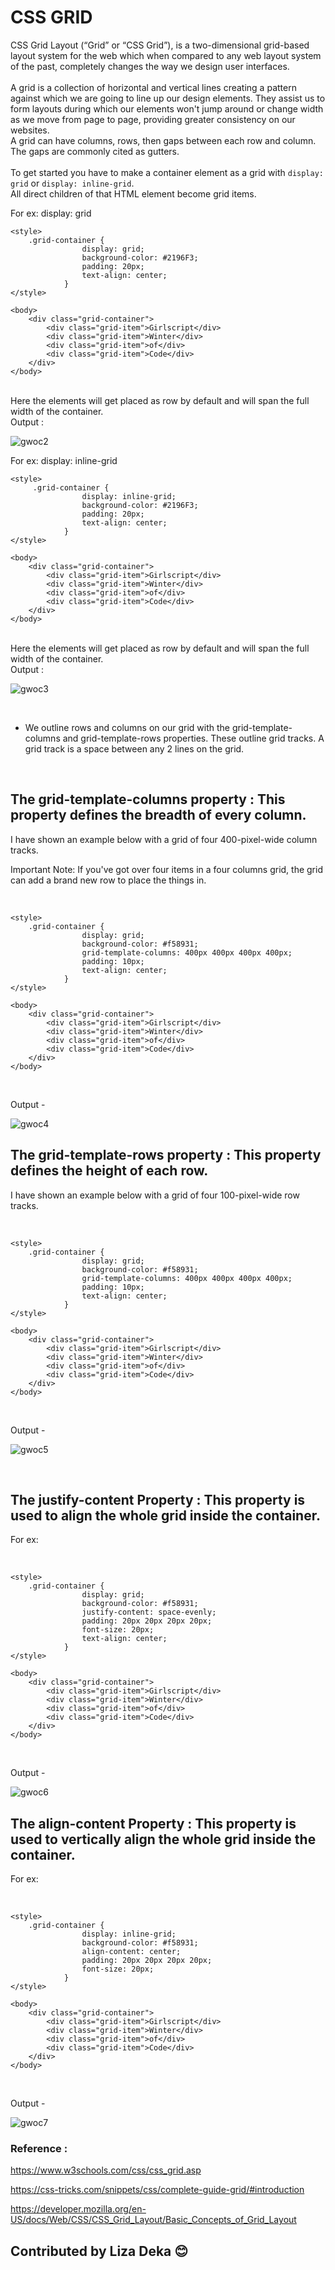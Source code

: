 # CSS GRID

CSS Grid Layout (“Grid” or “CSS Grid”), is a two-dimensional grid-based layout system for the web which when compared to any web layout system of the past, completely changes the way we design user interfaces. 
<br>
<br>
A grid is a collection of horizontal and vertical lines creating a pattern against which we are going to line up our design elements. They assist us to form layouts during which our elements won't jump around or change width as we move from page to page, providing greater consistency on our websites.
<br>
A grid can have columns, rows, then gaps between each row and column. The gaps are commonly cited as gutters.
<br>
<br>
To get started you have to make a container element as a grid with ```display: grid``` or ```display: inline-grid```.
<br>
All direct children of that HTML element become grid items.
<br>

For ex: display: grid
<br>

```
<style>
    .grid-container {
                display: grid;
                background-color: #2196F3;
                padding: 20px;
                text-align: center;
            }
</style>

<body>
    <div class="grid-container">
        <div class="grid-item">Girlscript</div>
        <div class="grid-item">Winter</div>
        <div class="grid-item">of</div>  
        <div class="grid-item">Code</div>
    </div>  
</body>
``` 
<br>
Here the elements will get placed as row by default and will span the full width of the container.
<br>
Output :
<br>

![gwoc2](https://user-images.githubusercontent.com/56999749/134310629-9fcde4ce-c24a-46bd-9b9d-5616d36ffe52.JPG)

For ex: display: inline-grid
<br>

```
<style>
     .grid-container {
                display: inline-grid;
                background-color: #2196F3;
                padding: 20px;
                text-align: center;
            }
</style>

<body>
    <div class="grid-container">
        <div class="grid-item">Girlscript</div>
        <div class="grid-item">Winter</div>
        <div class="grid-item">of</div>  
        <div class="grid-item">Code</div>
    </div>  
</body>
``` 
<br>
Here the elements will get placed as row by default and will span the full width of the container.
<br>
Output :
<br>

![gwoc3](https://user-images.githubusercontent.com/56999749/134311990-3217fa5a-2afa-4a45-929e-a0853f866c1e.JPG)

<br>

-  We outline rows and columns on our grid with the grid-template-columns and grid-template-rows properties. These outline grid tracks. A grid track is a space between any 2 lines on the grid.
<br>

## The grid-template-columns property : This property defines the breadth of every column. 

I have shown an example below with a grid of four 400-pixel-wide column tracks.
<br>

Important Note: If you've got over four items in a four columns grid, the grid can add a brand new row to place the things in.

<br>

```
<style>
    .grid-container {
                display: grid;
                background-color: #f58931;
                grid-template-columns: 400px 400px 400px 400px;
                padding: 10px;
                text-align: center;
            }
</style>

<body>
    <div class="grid-container">
        <div class="grid-item">Girlscript</div>
        <div class="grid-item">Winter</div>
        <div class="grid-item">of</div>  
        <div class="grid-item">Code</div>
    </div>  
</body>
``` 
<br>

Output - 

![gwoc4](https://user-images.githubusercontent.com/56999749/134328546-930d664a-bec7-4ef3-b5da-72025f7c2986.JPG)

## The grid-template-rows property : This property defines the height of each row. 

I have shown an example below with a grid of four 100-pixel-wide row tracks.

<br>

```
<style>
    .grid-container {
                display: grid;
                background-color: #f58931;
                grid-template-columns: 400px 400px 400px 400px;
                padding: 10px;
                text-align: center;
            }
</style>

<body>
    <div class="grid-container">
        <div class="grid-item">Girlscript</div>
        <div class="grid-item">Winter</div>
        <div class="grid-item">of</div>  
        <div class="grid-item">Code</div>
    </div>  
</body>
``` 
<br>

Output - 

![gwoc5](https://user-images.githubusercontent.com/56999749/134329082-848a3c49-1714-4235-845e-b333ffce95d3.JPG)

<br>

## The justify-content Property : This property is used to align the whole grid inside the container.

For ex:

<br>

```
<style>
    .grid-container {
                display: grid;
                background-color: #f58931;
                justify-content: space-evenly;
                padding: 20px 20px 20px 20px;
                font-size: 20px;
                text-align: center;
            }
</style>

<body>
    <div class="grid-container">
        <div class="grid-item">Girlscript</div>
        <div class="grid-item">Winter</div>
        <div class="grid-item">of</div>  
        <div class="grid-item">Code</div>
    </div>  
</body>
``` 
<br>

Output - 

![gwoc6](https://user-images.githubusercontent.com/56999749/134336062-55b868e6-9d5a-4a69-abc4-91638ae13006.JPG)

## The align-content Property : This property is used to vertically align the whole grid inside the container.

For ex:

<br>

```
<style>
    .grid-container {
                display: inline-grid;
                background-color: #f58931;
                align-content: center;
                padding: 20px 20px 20px 20px;
                font-size: 20px;
            }
</style>

<body>
    <div class="grid-container">
        <div class="grid-item">Girlscript</div>
        <div class="grid-item">Winter</div>
        <div class="grid-item">of</div>  
        <div class="grid-item">Code</div>
    </div>  
</body>
``` 
<br>

Output - 

![gwoc7](https://user-images.githubusercontent.com/56999749/134340027-b3c21f93-a6df-423a-a317-2ea7e32c909c.JPG)


### Reference : 
https://www.w3schools.com/css/css_grid.asp  

https://css-tricks.com/snippets/css/complete-guide-grid/#introduction 

https://developer.mozilla.org/en-US/docs/Web/CSS/CSS_Grid_Layout/Basic_Concepts_of_Grid_Layout


## Contributed by Liza Deka 😊


